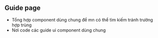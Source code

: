 ## Guide page

- Tổng hợp component dùng chung để mn có thể tìm kiếm tránh trường hợp trùng
- Nơi code các guide ui component dùng chung
